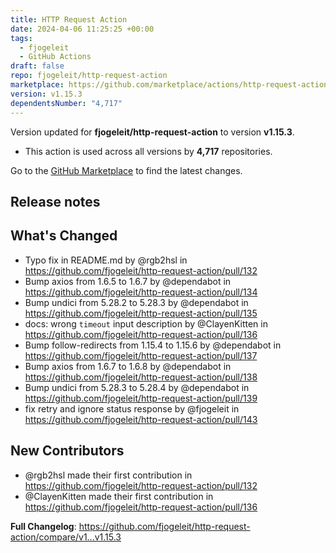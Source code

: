 ```yaml
---
title: HTTP Request Action
date: 2024-04-06 11:25:25 +00:00
tags:
  - fjogeleit
  - GitHub Actions
draft: false
repo: fjogeleit/http-request-action
marketplace: https://github.com/marketplace/actions/http-request-action
version: v1.15.3
dependentsNumber: "4,717"
---
```



Version updated for **fjogeleit/http-request-action** to version **v1.15.3**.
- This action is used across all versions by **4,717** repositories.

Go to the [GitHub Marketplace](https://github.com/marketplace/actions/http-request-action) to find the latest changes.

## Release notes

## What's Changed
* Typo fix in README.md by @rgb2hsl in https://github.com/fjogeleit/http-request-action/pull/132
* Bump axios from 1.6.5 to 1.6.7 by @dependabot in https://github.com/fjogeleit/http-request-action/pull/134
* Bump undici from 5.28.2 to 5.28.3 by @dependabot in https://github.com/fjogeleit/http-request-action/pull/135
* docs: wrong `timeout` input description by @ClayenKitten in https://github.com/fjogeleit/http-request-action/pull/136
* Bump follow-redirects from 1.15.4 to 1.15.6 by @dependabot in https://github.com/fjogeleit/http-request-action/pull/137
* Bump axios from 1.6.7 to 1.6.8 by @dependabot in https://github.com/fjogeleit/http-request-action/pull/138
* Bump undici from 5.28.3 to 5.28.4 by @dependabot in https://github.com/fjogeleit/http-request-action/pull/139
* fix retry and ignore status response by @fjogeleit in https://github.com/fjogeleit/http-request-action/pull/143

## New Contributors
* @rgb2hsl made their first contribution in https://github.com/fjogeleit/http-request-action/pull/132
* @ClayenKitten made their first contribution in https://github.com/fjogeleit/http-request-action/pull/136

**Full Changelog**: https://github.com/fjogeleit/http-request-action/compare/v1...v1.15.3
